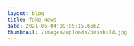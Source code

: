 ```yaml
---
layout: blog
title: fake News
date: 2021-06-04T09:05:15.656Z
thumbnail: /images/uploads/passbild.jpg
---
```

